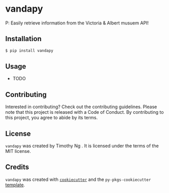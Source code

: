 # vandapy

P: Easily retrieve information from the Victoria & Albert musuem API!

## Installation

```bash
$ pip install vandapy
```

## Usage

- TODO

## Contributing

Interested in contributing? Check out the contributing guidelines. Please note that this project is released with a Code of Conduct. By contributing to this project, you agree to abide by its terms.

## License

`vandapy` was created by Timothy Ng . It is licensed under the terms of the MIT license.

## Credits

`vandapy` was created with [`cookiecutter`](https://cookiecutter.readthedocs.io/en/latest/) and the `py-pkgs-cookiecutter` [template](https://github.com/py-pkgs/py-pkgs-cookiecutter).
